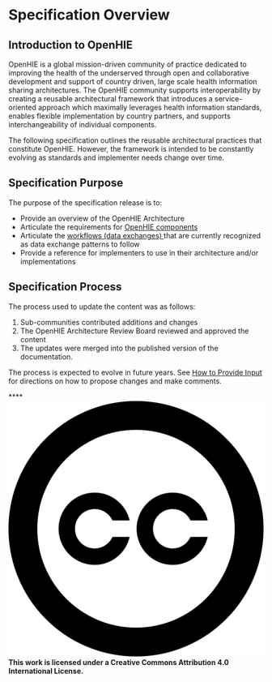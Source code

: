 # Specification Overview

## Introduction to OpenHIE

OpenHIE is a global mission-driven community of practice dedicated to improving the health of the underserved through open and collaborative development and support of country driven, large scale health information sharing architectures. The OpenHIE community supports interoperability by creating a reusable architectural framework that introduces a service-oriented approach which maximally leverages health information standards, enables flexible implementation by country partners, and supports interchangeability of individual components.

The following specification outlines the reusable architectural practices that constitute OpenHIE. However, the framework is intended to be constantly evolving as standards and implementer needs change over time.

## Specification Purpose

The purpose of the specification release is to:

* Provide an overview of the OpenHIE Architecture
* Articulate the requirements  for [OpenHIE components ](openhie-component-specifications-1/)
* Articulate the [workflows (data exchanges) ](introduction/)that are currently recognized as data exchange patterns to follow
* Provide a reference for implementers to use in their architecture and/or implementations

## Specification Process

The process used to update the content was as follows:

1. Sub-communities contributed additions and changes&#x20;
2. The OpenHIE Architecture Review Board reviewed and approved the content&#x20;
3. The updates were merged into the published version of the documentation.  &#x20;

The process is expected to evolve in future years. See [How to Provide Input](how-to-provde-input.md) for directions on how to propose changes and make comments.

\*\*\*\*![](<.gitbook/assets/creative-commons (1).svg>) **This work is licensed under a Creative Commons Attribution 4.0 International License.**
